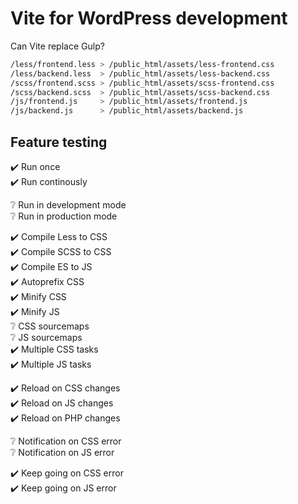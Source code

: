 # Vite for WordPress development

Can Vite replace Gulp?

```sh
/less/frontend.less > /public_html/assets/less-frontend.css
/less/backend.less  > /public_html/assets/less-backend.css
/scss/frontend.scss > /public_html/assets/scss-frontend.css
/scss/backend.scss  > /public_html/assets/scss-backend.css
/js/frontend.js     > /public_html/assets/frontend.js
/js/backend.js      > /public_html/assets/backend.js
```

## Feature testing

:heavy_check_mark: Run once\
:heavy_check_mark: Run continously

:grey_question: Run in development mode\
:grey_question: Run in production mode

:heavy_check_mark: Compile Less to CSS\
:heavy_check_mark: Compile SCSS to CSS\
:heavy_check_mark: Compile ES to JS\
:heavy_check_mark: Autoprefix CSS\
:heavy_check_mark: Minify CSS\
:heavy_check_mark: Minify JS\
:grey_question: CSS sourcemaps\
:grey_question: JS sourcemaps\
:heavy_check_mark: Multiple CSS tasks\
:heavy_check_mark: Multiple JS tasks

:heavy_check_mark: Reload on CSS changes\
:heavy_check_mark: Reload on JS changes\
:heavy_check_mark: Reload on PHP changes

:grey_question: Notification on CSS error\
:grey_question: Notification on JS error

:heavy_check_mark: Keep going on CSS error\
:heavy_check_mark: Keep going on JS error

<!-- :grey_question: -->
<!-- :x: -->
<!-- :heavy_check_mark: -->
